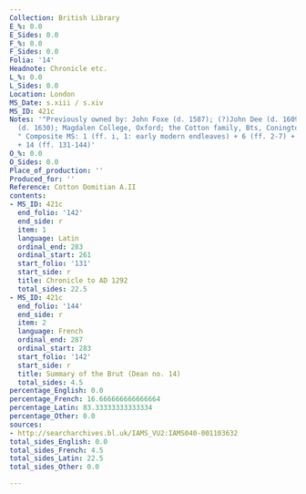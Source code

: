 ```yaml
---
Collection: British Library
E_%: 0.0
E_Sides: 0.0
F_%: 0.0
F_Sides: 0.0
Folia: '14'
Headnote: Chronicle etc.
L_%: 0.0
L_Sides: 0.0
Location: London
MS_Date: s.xiii / s.xiv
MS_ID: 421c
Notes: '"Previously owned by: John Foxe (d. 1587); (?)John Dee (d. 1609); Samuel Foxe
  (d. 1630); Magdalen College, Oxford; the Cotton family, Bts, Conington, 17th century
  " Composite MS: 1 (ff. i, 1: early modern endleaves) + 6 (ff. 2-7) + 123 (ff. 8-130)
  + 14 (ff. 131-144)'
O_%: 0.0
O_Sides: 0.0
Place_of_production: ''
Produced_for: ''
Reference: Cotton Domitian A.II
contents:
- MS_ID: 421c
  end_folio: '142'
  end_side: r
  item: 1
  language: Latin
  ordinal_end: 283
  ordinal_start: 261
  start_folio: '131'
  start_side: r
  title: Chronicle to AD 1292
  total_sides: 22.5
- MS_ID: 421c
  end_folio: '144'
  end_side: r
  item: 2
  language: French
  ordinal_end: 287
  ordinal_start: 283
  start_folio: '142'
  start_side: r
  title: Summary of the Brut (Dean no. 14)
  total_sides: 4.5
percentage_English: 0.0
percentage_French: 16.666666666666664
percentage_Latin: 83.33333333333334
percentage_Other: 0.0
sources:
- http://searcharchives.bl.uk/IAMS_VU2:IAMS040-001103632
total_sides_English: 0.0
total_sides_French: 4.5
total_sides_Latin: 22.5
total_sides_Other: 0.0

---
```

